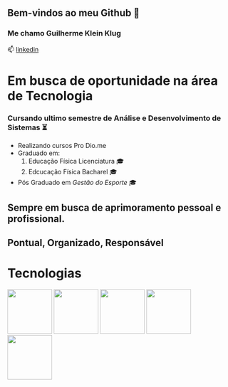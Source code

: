 ## Bem-vindos ao meu Github :raised_hands:

### Me chamo __Guilherme Klein Klug__
:mailbox: [linkedin](https://www.linkedin.com/in/guilherme-klein-klug-42812a151/)

# Em busca de oportunidade na área de Tecnologia
### Cursando ultimo semestre de Análise e Desenvolvimento de Sistemas :hourglass_flowing_sand:
- Realizando cursos Pro Dio.me
- Graduado em:
   1. Educação Física Licenciatura :mortar_board:
   2. Edcucação Física Bacharel :mortar_board:
- Pós Graduado em *Gestão do Esporte* :mortar_board:
## Sempre em busca de aprimoramento pessoal e profissional.
## Pontual, Organizado, Responsável

# Tecnologias
<p align="center>
<img src="https://cdn.jsdelivr.net/gh/devicons/devicon@latest/icons/html5/html5-plain-wordmark.svg" width="100px">
<img src="https://cdn.jsdelivr.net/gh/devicons/devicon@latest/icons/css3/css3-plain-wordmark.svg" width="100px">
<img src="https://cdn.jsdelivr.net/gh/devicons/devicon@latest/icons/javascript/javascript-original.svg" width="100px">
<img src="https://cdn.jsdelivr.net/gh/devicons/devicon@latest/icons/java/java-original-wordmark.svg" width="100px" >
<img src="https://cdn.jsdelivr.net/gh/devicons/devicon@latest/icons/python/python-original-wordmark.svg" width="100px">
<img src="https://cdn.jsdelivr.net/gh/devicons/devicon@latest/icons/androidstudio/androidstudio-original-wordmark.svg" width="100px">
</p>        
          
          
          
          
